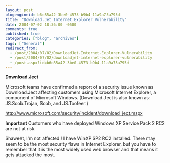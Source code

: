 ```yaml
---
layout: post
blogengineid: b6e85a42-3be0-4573-b9b4-11a9a75a795d
title: "Download.Jet Internet Explorer Vulnerability"
date: 2004-07-02 18:36:00 -0500
comments: true
published: true
categories: ["blog", "archives"]
tags: ["General"]
redirect_from: 
  - /post/2004/07/02/DownloadJet-Internet-Explorer-Vulnerability
  - /post/2004/07/02/downloadjet-internet-explorer-vulnerability
  - /post.aspx?id=b6e85a42-3be0-4573-b9b4-11a9a75a795d
---
```

<!-- more -->

**Download.Ject**

Microsoft teams have confirmed a report of a security issue known as Download.Ject affecting customers using Microsoft Internet Explorer, a component of Microsoft Windows. (Download.Ject is also known as: JS.Scob.Trojan, Scob, and JS.Toofeer.)

<A href="http://www.microsoft.com/security/incident/download_ject.mspx">http://www.microsoft.com/security/incident/download_ject.mspx</A>

**Important**  Customers who have deployed Windows XP Service Pack 2 RC2 are not at risk.

Shaweet, I'm not affected!! I have WinXP SP2 RC2 installed. There may seem to be the most security flaws in Internet Explorer, but you have to remember that it is the most widely used web browser and that means it gets attacked the most.
